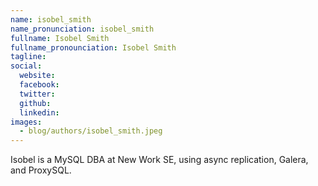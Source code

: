 ```yaml
---
name: isobel_smith
name_pronunciation: isobel_smith
fullname: Isobel Smith
fullname_pronounciation: Isobel Smith
tagline: 
social:
  website: 
  facebook:
  twitter:
  github: 
  linkedin: 
images:
  - blog/authors/isobel_smith.jpeg
---
```


Isobel is a MySQL DBA at New Work SE, using async replication, Galera, and ProxySQL.
